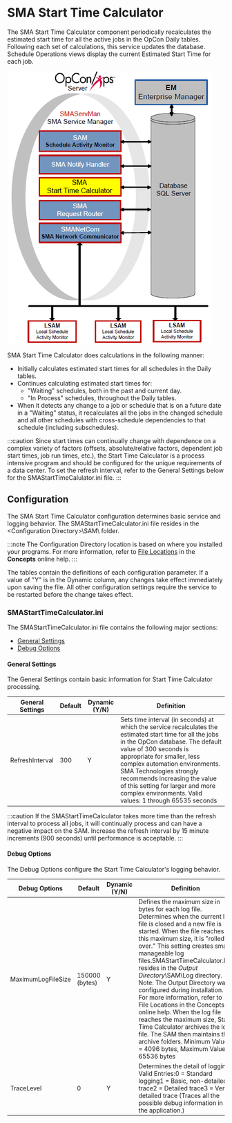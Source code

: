 # SMA Start Time Calculator

The SMA Start Time Calculator component periodically recalculates the estimated start time for all the active jobs in the OpCon Daily tables. Following each set of calculations, this service updates the database. Schedule Operations views display the current Estimated Start Time for each job.

![SMA Start Time Calculator](../Resources/Images/Server-Programs/smasmartcal.png "SMA Start Time Calculator")

SMA Start Time Calculator does calculations in the following manner:

- Initially calculates estimated start times for all schedules in the Daily tables.
- Continues calculating estimated start times for:
  - "Waiting" schedules, both in the past and current day.
  - "In Process" schedules, throughout the Daily tables.
- When it detects any change to a job or schedule that is on a future date in a "Waiting" status, it recalculates all the jobs in the changed schedule and all other schedules with cross-schedule dependencies to that schedule (including subschedules).

:::caution
Since start times can continually change with dependence on a complex variety of factors (offsets, absolute/relative factors, dependent job start times, job run times, etc.), the Start Time Calculator is a process intensive program and should be configured for the unique requirements of a data center. To set the refresh interval, refer to the General Settings below for the SMAStartTimeCalulator.ini file.
:::

## Configuration

The SMA Start Time Calculator configuration determines basic service and logging behavior. The SMAStartTimeCalculator.ini file resides in the <Configuration Directory\>\\SAM\\ folder.

:::note
The Configuration Directory location is based on where you installed your programs. For more information, refer to [File Locations](../file-locations.md) in the **Concepts** online help.
:::

The tables contain the definitions of each configuration parameter. If a value of "Y" is in the Dynamic column, any changes take effect immediately upon saving the file. All other configuration settings require the service to be restarted before the change takes effect.

### SMAStartTimeCalculator.ini

The SMAStartTimeCalculator.ini file contains the following major sections:

- [General Settings](#General)
- [Debug Options](#Debug)

#### General Settings

The General Settings contain basic information for Start Time Calculator
processing.

|General Settings|Default|Dynamic (Y/N)|Definition|
|--- |--- |--- |--- |
|RefreshInterval|300|Y|Sets time interval (in seconds) at which the service recalculates the estimated start time for all the jobs in the OpCon database. The default value of 300 seconds is appropriate for smaller, less complex automation environments. SMA Technologies strongly recommends increasing the value of this setting for larger and more complex environments. Valid values: 1 through 65535 seconds|

:::caution
If the SMAStartTimeCalculator takes more time than the refresh interval to process all jobs, it will continually process and can have a negative impact on the SAM. Increase the refresh interval by 15 minute increments (900 seconds) until performance is acceptable.
:::

#### Debug Options

The Debug Options configure the Start Time Calculator's logging behavior.

|Debug Options|Default|Dynamic (Y/N)|Definition|
|--- |--- |--- |--- |
|MaximumLogFileSize|150000 (bytes)|Y|Defines the maximum size in bytes for each log file. Determines when the current log file is closed and a new file is started. When the file reaches this maximum size, it is "rolled over." This setting creates small, manageable log files.SMAStartTimeCalculator.log resides in the *Output Directory*\SAM\Log directory. Note: The Output Directory was configured during installation. For more information, refer to File Locations in the Concepts online help. When the log file reaches the maximum size, Start Time Calculator archives the log file. The SAM then maintains the archive folders. Minimum Value = 4096 bytes, Maximum Value = 65536 bytes|
|TraceLevel|0|Y|Determines the detail of logging. Valid Entries:0 = Standard logging1 = Basic, non-detailed trace2 = Detailed trace3 = Very detailed trace (Traces all the possible debug information in the application.)|
